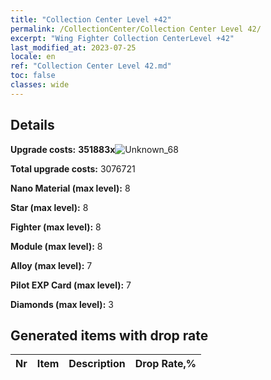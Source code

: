```yaml
---
title: "Collection Center Level +42"
permalink: /CollectionCenter/Collection Center Level 42/
excerpt: "Wing Fighter Collection CenterLevel +42"
last_modified_at: 2023-07-25
locale: en
ref: "Collection Center Level 42.md"
toc: false
classes: wide
---
```



## Details

 **Upgrade costs:** **351883x**![Unknown_68](/images/item/bh_img25_p.png)

 **Total upgrade costs:** 3076721

 **Nano Material (max level):** 8

 **Star (max level):** 8

 **Fighter (max level):** 8

 **Module (max level):** 8

 **Alloy (max level):** 7

 **Pilot EXP Card (max level):** 7

 **Diamonds (max level):** 3

## Generated items with drop rate

  |  Nr |     Item   |    Description   |  Drop Rate,% |
  |:----|:----------:|:-----------------|:-------------|

